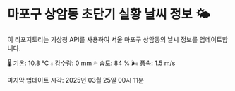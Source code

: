 
# 마포구 상암동 초단기 실황 날씨 정보 🌤️

이 리포지토리는 기상청 API를 사용하여 서울 마포구 상암동의 날씨 정보를 업데이트합니다. 

🌡️ 기온: 10.8 ℃
💧 강수량: 0 mm
💦 습도: 84 %
🌬️ 풍속: 1.5 m/s

마지막 업데이트 시각: 2025년 03월 25일 00시 11분    
